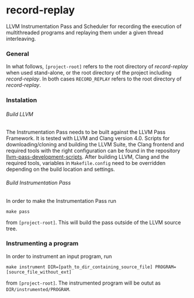 # record-replay
LLVM Instrumentation Pass and Scheduler for recording the execution of multithreaded programs and
replaying them under a given thread interleaving.

### General
In what follows, `[project-root]` refers to the root directory of *record-replay* when used stand-alone, 
or the root directory of the project including *record-replay*. In both cases `RECORD_REPLAY` refers to
the root directory of *record-replay*.

### Instalation

###### Build LLVM
The Instrumentation Pass needs to be built against the LLVM Pass Framework.
It is tested with LLVM and Clang version 4.0.
Scripts for downloading/cloning and building the LLVM Suite, the Clang frontend 
and required tools with the right configuration can be found in the repository
[llvm-pass-development-scripts](https://github.com/s-vde/llvm-pass-development-scripts).
After building LLVM, Clang and the required tools, variables in `Makefile.config` need to be 
overridden depending on the build location and settings.

###### Build Instrumentation Pass
In order to make the Instrumentation Pass run

`make pass`

from `[project-root]`. This will build the pass outside of the LLVM source tree.

### Instrumenting a program
In order to instrument an input program, run

`make instrument DIR=[path_to_dir_containing_source_file] PROGRAM=[source_file_without_ext]`

from `[project-root]`. The instrumented program will be outut as `DIR/instrumented/PROGRAM`.
